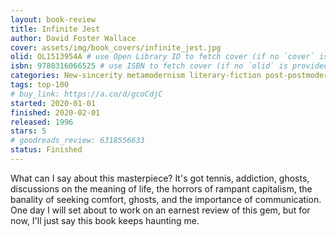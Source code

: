 ```yaml
---
layout: book-review
title: Infinite Jest
author: David Foster Wallace
cover: assets/img/book_covers/infinite_jest.jpg
olid: OL1513954A # use Open Library ID to fetch cover (if no `cover` is provided)
isbn: 9780316066525 # use ISBN to fetch cover (if no `olid` is provided, dashes are optional)
categories: New-sincerity metamodernism literary-fiction post-postmodernism encyclopedic-novel science fiction
tags: top-100
# buy_link: https://a.co/d/gcoCdjC
started: 2020-01-01
finished: 2020-02-01
released: 1996
stars: 5
# goodreads_review: 6318556633
status: Finished
---
```


What can I say about this masterpiece? It's got tennis, addiction, ghosts, discussions on the meaning of life, the horrors of rampant capitalism, the banality of seeking comfort, ghosts, and the importance of communication. One day I will set about to work on an earnest review of this gem, but for now, I'll just say this book keeps haunting me.
